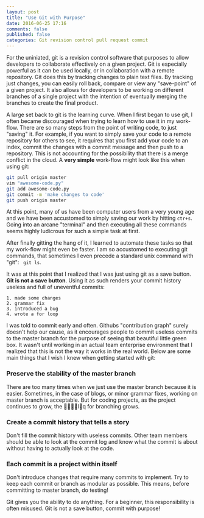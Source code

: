 ```yaml
---
layout: post
title: "Use Git with Purpose"
date: 2016-06-25 17:16
comments: false
published: false
categories: Git revision control pull request commit
---
```


For the uniniated, git is a revision control software that purposes to allow developers to collaborate effectively on a given project.
Git is especially powerful as it can be used locally, or in collaboration with a remote repository.
Git does this by tracking changes to plain text files.
By tracking just changes, you can easily roll back, compare or view any "save-point" of a given project.
It also allows for developers to be working on different branches of a single project with the intention of eventually merging the branches to create the final product.

A large set back to git is the learning curve. 
When I first began to use git, I often became discouraged when trying to learn how to use it in my work-flow.
There are so many steps from the point of writing code, to just "saving" it.
For example, if you want to simply save your code to a remote repository for others to see, it requires that you first add your code to an index, commit the changes with a commit message and then push to a repository.
This is not accounting for the possibility that there is a merge conflict in the cloud.
A **very simple** work-flow might look like this when using git:

```bash
git pull origin master
vim "awesome-code.py"
git add awesome-code.py
git commit -m 'make changes to code'
git push origin master
```

At this point, many of us have been computer users from a very young age and we have been accustomed to simply saving our work by hitting ```ctr+s```.
Going into an arcane "terminal" and then executing all these commands seems highly ludicrous for such a simple task at first.

After finally gitting the hang of it, I learned to automate these tasks so that my work-flow might even be faster.
I am so accustomed to executing git commands, that sometimes I even precede a standard unix command with "git": ``` git ls```.

It was at this point that I realized that I was just using git as a save button.
**Git is not a save button**.
Using it as such renders your commit history useless and full of uneventful commits:

```
1. made some changes
2. grammar fix
3. introduced a bug
4. wrote a for loop
```

I was told to commit early and often.
Githubs "contribution graph" surely doesn't help our cause, as it encourages people to commit useless commits to the master branch for the purpose of seeing that beautiful little green box.
It wasn't until working in an actual team enterprise environment that I realized that this is not the way it works in the real world.
Below are some main things that I wish I knew when getting started with git:

### Preserve the stability of the master branch
There are too many times when we just use the master branch because it is easier.
Sometimes, in the case of blogs, or minor grammar fixes, working on master branch is acceptable.
But for coding projects, as the project continues to grow, the lq for branching grows.

### Create a commit history that tells a story
Don't fill the commit history with useless commits.
Other team members should be able to look at the commit log and know what the commit is about without having to actually look at the code.

### Each commit is a project within itself
Don't introduce changes that require many commits to implement.
Try to keep each commit or branch as modular as possible.
This means, before committing to master branch, do testing!

Git gives you the ability to do anything. 
For a beginner, this responsibility is often misused. 
Git is not a save button, commit with purpose!

